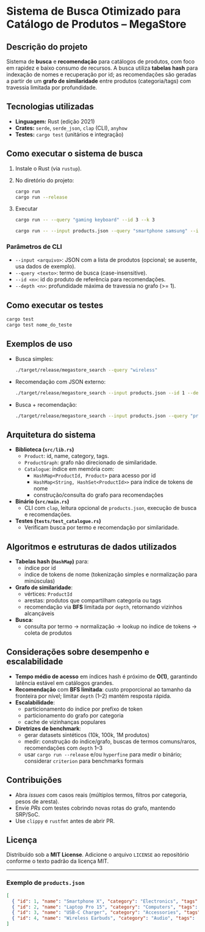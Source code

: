 # Sistema de Busca Otimizado para Catálogo de Produtos – MegaStore

## Descrição do projeto
Sistema de **busca** e **recomendação** para catálogos de produtos, com foco em rapidez e baixo consumo de recursos. A busca utiliza **tabelas hash** para indexação de nomes e recuperação por id; as recomendações são geradas a partir de um **grafo de similaridade** entre produtos (categoria/tags) com travessia limitada por profundidade.

## Tecnologias utilizadas
- **Linguagem:** Rust (edição 2021)
- **Crates:** `serde`, `serde_json`, `clap` (CLI), `anyhow`
- **Testes:** `cargo test` (unitários e integração)

## Como executar o sistema de busca
1. Instale o Rust (via `rustup`).

2. No diretório do projeto:
    ```bash
    cargo run
    cargo run --release
    ```
3. Executar
    ```bash
    cargo run -- --query "gaming keyboard" --id 3 --k 3
    ```
    ```bash
    cargo run -- --input products.json --query "smartphone samsung" --id 42 --k 5
    ```

### Parâmetros de CLI
- `--input <arquivo>`: JSON com a lista de produtos (opcional; se ausente, usa dados de exemplo).
- `--query <texto>`: termo de busca (case-insensitive).
- `--id <n>`: id do produto de referência para recomendações.
- `--depth <n>`: profundidade máxima de travessia no grafo (>= 1).

## Como executar os testes
```bash
cargo test
cargo test nome_do_teste
```

## Exemplos de uso
- Busca simples:
  ```bash
  ./target/release/megastore_search --query "wireless"
  ```
- Recomendação com JSON externo:
  ```bash
  ./target/release/megastore_search --input products.json --id 1 --depth 2
  ```
- Busca + recomendação:
  ```bash
  ./target/release/megastore_search --input products.json --query "pro" --id 1 --depth 1
  ```

## Arquitetura do sistema
- **Biblioteca (`src/lib.rs`)**
  - `Product`: id, name, category, tags.
  - `ProductGraph`: grafo não direcionado de similaridade.
  - `Catalogue`: índice em memória com:
    - `HashMap<ProductId, Product>` para acesso por id
    - `HashMap<String, HashSet<ProductId>>` para índice de tokens de nome
    - construção/consulta do grafo para recomendações
- **Binário (`src/main.rs`)**
  - CLI com `clap`, leitura opcional de `products.json`, execução de busca e recomendações.
- **Testes (`tests/test_catalogue.rs`)**
  - Verificam busca por termo e recomendação por similaridade.

## Algoritmos e estruturas de dados utilizados
- **Tabelas hash (`HashMap`)** para:
  - índice por id
  - índice de tokens de nome (tokenização simples e normalização para minúsculas)
- **Grafo de similaridade**:
  - vértices: `ProductId`
  - arestas: produtos que compartilham categoria ou tags
  - recomendação via **BFS** limitada por `depth`, retornando vizinhos alcançáveis
- **Busca**:
  - consulta por termo → normalização → lookup no índice de tokens → coleta de produtos

## Considerações sobre desempenho e escalabilidade
- **Tempo médio de acesso** em índices hash é próximo de **O(1)**, garantindo latência estável em catálogos grandes.
- **Recomendação** com **BFS limitada**: custo proporcional ao tamanho da fronteira por nível; limitar `depth` (1–2) mantém resposta rápida.
- **Escalabilidade**:
  - particionamento do índice por prefixo de token
  - particionamento do grafo por categoria
  - cache de vizinhanças populares
- **Diretrizes de benchmark**:
  - gerar datasets sintéticos (10k, 100k, 1M produtos)
  - medir: construção do índice/grafo, buscas de termos comuns/raros, recomendações com `depth` 1–3
  - usar `cargo run --release` e/ou `hyperfine` para medir o binário; considerar `criterion` para benchmarks formais

## Contribuições
- Abra *issues* com casos reais (múltiplos termos, filtros por categoria, pesos de aresta).
- Envie *PRs* com testes cobrindo novas rotas do grafo, mantendo SRP/SoC.
- Use `clippy` e `rustfmt` antes de abrir PR.

## Licença
Distribuído sob a **MIT License**. Adicione o arquivo `LICENSE` ao repositório conforme o texto padrão da licença MIT.

---

### Exemplo de `products.json`
```json
[
  { "id": 1, "name": "Smartphone X", "category": "Electronics", "tags": ["phone","camera"] },
  { "id": 2, "name": "Laptop Pro 15", "category": "Computers", "tags": ["laptop","pro"] },
  { "id": 3, "name": "USB-C Charger", "category": "Accessories", "tags": ["charger","usb-c"] },
  { "id": 4, "name": "Wireless Earbuds", "category": "Audio", "tags": ["earbuds","wireless"] }
]
```